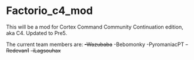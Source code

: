 # Factorio_c4_mod
This will be a mod for Cortex Command Community Continuation edition, aka C4. Updated to Pre5.

The current team members are: 
~~-Wazubaba~~
-Bebomonky
-PyromaniacPT
~~-Redevan1~~
~~-iLagsouhax~~
